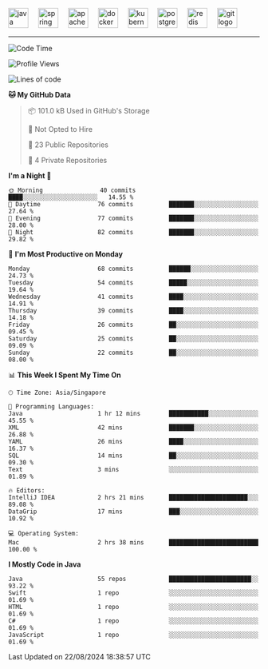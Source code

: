 <p align="left">
  <img src="https://cdn.jsdelivr.net/gh/devicons/devicon/icons/java/java-original.svg" height="40" alt="java logo"  />
  <img width="12" />
  <img src="https://cdn.jsdelivr.net/gh/devicons/devicon/icons/spring/spring-original.svg" height="40" alt="spring logo"  />
  <img width="12" />
  <img src="https://cdn.jsdelivr.net/gh/devicons/devicon/icons/apachekafka/apachekafka-original.svg" height="40" alt="apachekafka logo"  />
  <img width="12" />
  <img src="https://cdn.jsdelivr.net/gh/devicons/devicon/icons/docker/docker-original.svg" height="40" alt="docker logo"  />
  <img width="12" />
  <img src="https://cdn.jsdelivr.net/gh/devicons/devicon/icons/kubernetes/kubernetes-plain.svg" height="40" alt="kubernetes logo"  />
  <img width="12" />
  <img src="https://cdn.jsdelivr.net/gh/devicons/devicon/icons/postgresql/postgresql-original.svg" height="40" alt="postgresql logo"  />
  <img width="12" />
  <img src="https://cdn.jsdelivr.net/gh/devicons/devicon/icons/redis/redis-original.svg" height="40" alt="redis logo"  />
  <img width="12" />
  <img src="https://cdn.jsdelivr.net/gh/devicons/devicon/icons/git/git-original.svg" height="40" alt="git logo"  />
</p>


<!--<img src="https://media.giphy.com/media/LnQjpWaON8nhr21vNW/giphy.gif" width="60"> <em><b>I love connecting with different people</b> so if you want to say <b>hi, I'll be happy to meet you more!</b> 😊 </em> -->

---
<!--START_SECTION:waka-->
![Code Time](http://img.shields.io/badge/Code%20Time-2%2C027%20hrs%2036%20mins-blue)

![Profile Views](http://img.shields.io/badge/Profile%20Views-0-blue)

![Lines of code](https://img.shields.io/badge/From%20Hello%20World%20I%27ve%20Written-103.9%20thousand%20lines%20of%20code-blue)

**🐱 My GitHub Data** 

> 📦 101.0 kB Used in GitHub's Storage 
 > 
> 🚫 Not Opted to Hire
 > 
> 📜 23 Public Repositories 
 > 
> 🔑 4 Private Repositories 
 > 
**I'm a Night 🦉** 

```text
🌞 Morning                40 commits          ████░░░░░░░░░░░░░░░░░░░░░   14.55 % 
🌆 Daytime                76 commits          ███████░░░░░░░░░░░░░░░░░░   27.64 % 
🌃 Evening                77 commits          ███████░░░░░░░░░░░░░░░░░░   28.00 % 
🌙 Night                  82 commits          ███████░░░░░░░░░░░░░░░░░░   29.82 % 
```
📅 **I'm Most Productive on Monday** 

```text
Monday                   68 commits          ██████░░░░░░░░░░░░░░░░░░░   24.73 % 
Tuesday                  54 commits          █████░░░░░░░░░░░░░░░░░░░░   19.64 % 
Wednesday                41 commits          ████░░░░░░░░░░░░░░░░░░░░░   14.91 % 
Thursday                 39 commits          ████░░░░░░░░░░░░░░░░░░░░░   14.18 % 
Friday                   26 commits          ██░░░░░░░░░░░░░░░░░░░░░░░   09.45 % 
Saturday                 25 commits          ██░░░░░░░░░░░░░░░░░░░░░░░   09.09 % 
Sunday                   22 commits          ██░░░░░░░░░░░░░░░░░░░░░░░   08.00 % 
```


📊 **This Week I Spent My Time On** 

```text
🕑︎ Time Zone: Asia/Singapore

💬 Programming Languages: 
Java                     1 hr 12 mins        ███████████░░░░░░░░░░░░░░   45.55 % 
XML                      42 mins             ███████░░░░░░░░░░░░░░░░░░   26.88 % 
YAML                     26 mins             ████░░░░░░░░░░░░░░░░░░░░░   16.37 % 
SQL                      14 mins             ██░░░░░░░░░░░░░░░░░░░░░░░   09.30 % 
Text                     3 mins              ░░░░░░░░░░░░░░░░░░░░░░░░░   01.89 % 

🔥 Editors: 
IntelliJ IDEA            2 hrs 21 mins       ██████████████████████░░░   89.08 % 
DataGrip                 17 mins             ███░░░░░░░░░░░░░░░░░░░░░░   10.92 % 

💻 Operating System: 
Mac                      2 hrs 38 mins       █████████████████████████   100.00 % 
```

**I Mostly Code in Java** 

```text
Java                     55 repos            ███████████████████████░░   93.22 % 
Swift                    1 repo              ░░░░░░░░░░░░░░░░░░░░░░░░░   01.69 % 
HTML                     1 repo              ░░░░░░░░░░░░░░░░░░░░░░░░░   01.69 % 
C#                       1 repo              ░░░░░░░░░░░░░░░░░░░░░░░░░   01.69 % 
JavaScript               1 repo              ░░░░░░░░░░░░░░░░░░░░░░░░░   01.69 % 
```




 Last Updated on 22/08/2024 18:38:57 UTC
<!--END_SECTION:waka-->


<!--
**SimakovIgor/SimakovIgor** is a ✨ _special_ ✨ repository because its `README.md` (this file) appears on your GitHub profile.

Here are some ideas to get you started:

- 🔭 I’m currently working on ...
- 🌱 I’m currently learning ...
- 👯 I’m looking to collaborate on ...
- 🤔 I’m looking for help with ...
- 💬 Ask me about ...
- 📫 How to reach me: ...
- 😄 Pronouns: ...
- ⚡ Fun fact: ...
-->
